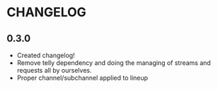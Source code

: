 # CHANGELOG

## 0.3.0
- Created changelog!
- Remove telly dependency and doing the managing of streams and requests all by ourselves.
- Proper channel/subchannel applied to lineup